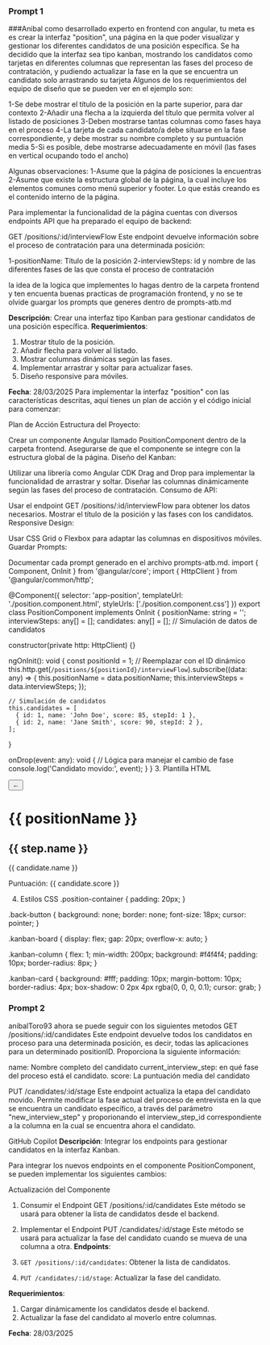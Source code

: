 ### Prompt 1
###Anibal
como desarrollado experto en frontend con angular, tu meta es es crear la interfaz "position", 
una página en la que poder visualizar y gestionar los diferentes candidatos de una posición específica.
Se ha decidido que la interfaz sea tipo kanban, mostrando los candidatos como tarjetas en diferentes columnas que representan las fases del proceso de contratación,
 y pudiendo actualizar la fase en la que se encuentra un candidato solo arrastrando su tarjeta
Algunos de los requerimientos del equipo de diseño que se pueden ver en el ejemplo son:

1-Se debe mostrar el título de la posición en la parte superior, para dar contexto
2-Añadir una flecha a la izquierda del título que permita volver al listado de posiciones
3-Deben mostrarse tantas columnas como fases haya en el proceso
4-La tarjeta de cada candidato/a debe situarse en la fase correspondiente, y debe mostrar su nombre completo y su puntuación media
5-Si es posible, debe mostrarse adecuadamente en móvil (las fases en vertical ocupando todo el ancho)

Algunas observaciones:
1-Asume que la página de posiciones la encuentras 
2-Asume que existe la estructura global de la página, la cual incluye los elementos comunes como menú superior y footer. Lo que estás creando es el contenido interno de la página.

Para implementar la funcionalidad de la página cuentas con diversos endpoints API que ha preparado el equipo de backend:

GET /positions/:id/interviewFlow
Este endpoint devuelve información sobre el proceso de contratación para una determinada posición:

1-positionName: Título de la posición
2-interviewSteps: id y nombre de las diferentes fases de las que consta el proceso de contratación

la idea de la logica que implementes lo hagas dentro de la carpeta frontend y ten encuenta buenas practicas
de programación frontend, y no se te olvide guargar los prompts que generes dentro de prompts-atb.md

**Descripción**: Crear una interfaz tipo Kanban para gestionar candidatos de una posición específica.
**Requerimientos**:
1. Mostrar título de la posición.
2. Añadir flecha para volver al listado.
3. Mostrar columnas dinámicas según las fases.
4. Implementar arrastrar y soltar para actualizar fases.
5. Diseño responsive para móviles.

**Fecha**: 28/03/2025
Para implementar la interfaz "position" con las características descritas, aquí tienes un plan de acción y el código inicial para comenzar:

Plan de Acción
Estructura del Proyecto:

Crear un componente Angular llamado PositionComponent dentro de la carpeta frontend.
Asegurarse de que el componente se integre con la estructura global de la página.
Diseño del Kanban:

Utilizar una librería como Angular CDK Drag and Drop para implementar la funcionalidad de arrastrar y soltar.
Diseñar las columnas dinámicamente según las fases del proceso de contratación.
Consumo de API:

Usar el endpoint GET /positions/:id/interviewFlow para obtener los datos necesarios.
Mostrar el título de la posición y las fases con los candidatos.
Responsive Design:

Usar CSS Grid o Flexbox para adaptar las columnas en dispositivos móviles.
Guardar Prompts:

Documentar cada prompt generado en el archivo prompts-atb.md.
import { Component, OnInit } from '@angular/core';
import { HttpClient } from '@angular/common/http';

@Component({
  selector: 'app-position',
  templateUrl: './position.component.html',
  styleUrls: ['./position.component.css']
})
export class PositionComponent implements OnInit {
  positionName: string = '';
  interviewSteps: any[] = [];
  candidates: any[] = []; // Simulación de datos de candidatos

  constructor(private http: HttpClient) {}

  ngOnInit(): void {
    const positionId = 1; // Reemplazar con el ID dinámico
    this.http.get(`/positions/${positionId}/interviewFlow`).subscribe((data: any) => {
      this.positionName = data.positionName;
      this.interviewSteps = data.interviewSteps;
    });

    // Simulación de candidatos
    this.candidates = [
      { id: 1, name: 'John Doe', score: 85, stepId: 1 },
      { id: 2, name: 'Jane Smith', score: 90, stepId: 2 },
    ];
  }

  onDrop(event: any): void {
    // Lógica para manejar el cambio de fase
    console.log('Candidato movido:', event);
  }
}
3. Plantilla HTML
<div class="position-container">
  <button class="back-button" (click)="goBack()">←</button>
  <h1>{{ positionName }}</h1>

  <div class="kanban-board">
    <div
      class="kanban-column"
      *ngFor="let step of interviewSteps"
      cdkDropList
      (cdkDropListDropped)="onDrop($event)"
    >
      <h2>{{ step.name }}</h2>
      <div
        class="kanban-card"
        *ngFor="let candidate of candidates.filter(c => c.stepId === step.id)"
        cdkDrag
      >
        <p>{{ candidate.name }}</p>
        <p>Puntuación: {{ candidate.score }}</p>
      </div>
    </div>
  </div>
</div>

4. Estilos CSS
.position-container {
  padding: 20px;
}

.back-button {
  background: none;
  border: none;
  font-size: 18px;
  cursor: pointer;
}

.kanban-board {
  display: flex;
  gap: 20px;
  overflow-x: auto;
}

.kanban-column {
  flex: 1;
  min-width: 200px;
  background: #f4f4f4;
  padding: 10px;
  border-radius: 8px;
}

.kanban-card {
  background: #fff;
  padding: 10px;
  margin-bottom: 10px;
  border-radius: 4px;
  box-shadow: 0 2px 4px rgba(0, 0, 0, 0.1);
  cursor: grab;
}

### Prompt 2
anibalToro93
ahora se puede seguir con los siguientes metodos GET /positions/:id/candidates Este endpoint devuelve todos los candidatos en proceso para una determinada posición, es decir, todas las aplicaciones para un determinado positionID. Proporciona la siguiente información:

name: Nombre completo del candidato current_interview_step: en qué fase del proceso está el candidato. score: La puntuación media del candidato

PUT /candidates/:id/stage Este endpoint actualiza la etapa del candidato movido. Permite modificar la fase actual del proceso de entrevista en la que se encuentra un candidato específico, a través del parámetro "new_interview_step" y proporionando el interview_step_id correspondiente a la columna en la cual se encuentra ahora el candidato.

GitHub Copilot
**Descripción**: Integrar los endpoints para gestionar candidatos en la interfaz Kanban.

Para integrar los nuevos endpoints en el componente PositionComponent, se pueden implementar los siguientes cambios:

Actualización del Componente
1. Consumir el Endpoint GET /positions/:id/candidates
Este método se usará para obtener la lista de candidatos desde el backend.

2. Implementar el Endpoint PUT /candidates/:id/stage
Este método se usará para actualizar la fase del candidato cuando se mueva de una columna a otra.
**Endpoints**:
1. `GET /positions/:id/candidates`: Obtener la lista de candidatos.
2. `PUT /candidates/:id/stage`: Actualizar la fase del candidato.

**Requerimientos**:
1. Cargar dinámicamente los candidatos desde el backend.
2. Actualizar la fase del candidato al moverlo entre columnas.

**Fecha**: 28/03/2025